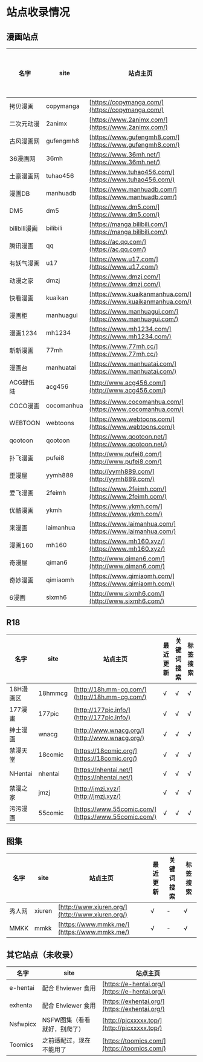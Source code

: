 # 站点收录情况

## 漫画站点

| 名字 | site | 站点主页 | 最近更新 | 关键词搜索 | 标签搜索 |
| --- | --- | --- | --- | --- | --- |
| 拷贝漫画 | copymanga | [https://copymanga.com/](https://copymanga.com/) | √ | √ | √ |
| 二次元动漫 | 2animx | [https://www.2animx.com/](https://www.2animx.com/) | √ | √ | √ |
| 古风漫画网 | gufengmh8 | [https://www.gufengmh8.com/](https://www.gufengmh8.com/) | √ | - | √ |
| 36漫画网 | 36mh | [https://www.36mh.net/](https://www.36mh.net/) | √ | - | √ |
| 土豪漫画网 | tuhao456 | [https://www.tuhao456.com/](https://www.tuhao456.com/) | √ | √ | √ |
| 漫画DB | manhuadb | [https://www.manhuadb.com/](https://www.manhuadb.com/) | √ | √ | √ |
| DM5 | dm5 | [https://www.dm5.com/](https://www.dm5.com/) | √ | √ | √ |
| bilibili漫画 | bilibili | [https://manga.bilibili.com/](https://manga.bilibili.com/) | √ | √ | √ |
| 腾讯漫画 | qq | [https://ac.qq.com/](https://ac.qq.com/) | √ | √ | √ |
| 有妖气漫画 | u17 |  [https://www.u17.com/](https://www.u17.com/) | √ | √ | √ |
| 动漫之家 | dmzj | [https://www.dmzj.com/](https://www.dmzj.com/) | √ | √ | √ |
| 快看漫画 | kuaikan | [https://www.kuaikanmanhua.com/](https://www.kuaikanmanhua.com/) | √ | √ | √ |
| 漫画柜 | manhuagui | [https://www.manhuagui.com/](https://www.manhuagui.com/) | √ | √ | √ |
| 漫画1234 | mh1234 | [https://www.mh1234.com/](https://www.mh1234.com/) | √ | √ | √ |
| 新新漫画 | 77mh | [https://www.77mh.cc/](https://www.77mh.cc/) | √ | √ | √ |
| 漫画台 | manhuatai | [https://www.manhuatai.com/](https://www.manhuatai.com/) | √ | - | - |
| ACG肆伍陆 | acg456 | [http://www.acg456.com/](http://www.acg456.com/) | √ | - | √ |
| COCO漫画 | cocomanhua | [https://www.cocomanhua.com/](https://www.cocomanhua.com/) | √ | √ | √ |
| WEBTOON | webtoons | [https://www.webtoons.com/](https://www.webtoons.com/) | √ | - | - |
| qootoon | qootoon  | [https://www.qootoon.net/](https://www.qootoon.net/) | √ | - | - |
| 扑飞漫画 | pufei8 | [http://www.pufei8.com/](http://www.pufei8.com/) | - | - | √ |
| 歪漫屋 | yymh889 | [http://yymh889.com/](http://yymh889.com/) | √ | √ | - |
| 爱飞漫画 | 2feimh | [https://www.2feimh.com/](https://www.2feimh.com/) | - | - | - |
| 优酷漫画 | ykmh | [https://www.ykmh.com/](https://www.ykmh.com/) | √ | √ | - |
| 来漫画 | laimanhua | [https://www.laimanhua.com/](https://www.laimanhua.com/) | √ | √ | √ |
| 漫画160 | mh160 | [https://www.mh160.xyz/](https://www.mh160.xyz/) | √ | √ | √ |、
| 奇漫屋 | qiman6 | [http://www.qiman6.com/](http://www.qiman6.com/) | √ | √ | √ |
| 奇妙漫画 | qimiaomh | [https://www.qimiaomh.com/](https://www.qimiaomh.com/) | √ | √ | √ |
| 6漫画 | sixmh6 | [http://www.sixmh6.com/](http://www.sixmh6.com/) | √ | √ | √ |

## R18

| 名字 | site | 站点主页 | 最近更新 | 关键词搜索 | 标签搜索 |
| --- | --- | --- | --- | --- | --- |
| 18H漫画区 | 18hmmcg | [http://18h.mm-cg.com/](http://18h.mm-cg.com/) | √ | √ | √ |
| 177漫畫 | 177pic | [http://177pic.info/](http://177pic.info/) | √ | √ | √ |
| 绅士漫画 | wnacg | [http://www.wnacg.org/](http://www.wnacg.org/) | √ | √ | √ |
| 禁漫天堂 | 18comic | [https://18comic.org/](https://18comic.org/) | √ | √ | √ |
| NHentai | nhentai | [https://nhentai.net/](https://nhentai.net/) | √ | √ | √ |
| 禁漫之家 | jmzj | [http://jmzj.xyz/](http://jmzj.xyz/) | √ | √ | √ |
| 污污漫画 | 55comic | [https://www.55comic.com/](https://www.55comic.com/) | √ | √ | √ |

## 图集

| 名字 | site | 站点主页 | 最近更新 | 关键词搜索 | 标签搜索 |
| --- | --- | --- | --- | --- | --- |
| 秀人网 | xiuren | [http://www.xiuren.org/](http://www.xiuren.org/) | √ | - | √ |
| MMKK | mmkk | [https://www.mmkk.me/](https://www.mmkk.me/) | √ | - | √ |


## 其它站点（未收录）

| 名字 | site | 站点主页 |
| --- | --- | --- |
| e-hentai | 配合 Ehviewer 食用 | [https://e-hentai.org/](https://e-hentai.org/) |
| exhenta | 配合 Ehviewer 食用 | [https://exhentai.org/](https://exhentai.org/) |
| Nsfwpicx | NSFW图集（看看就好，别爬了） | [http://picxxxxx.top/](http://picxxxxx.top/) |
| Toomics | 之前适配过，现在不能用了 |  [https://toomics.com/](https://toomics.com/) |
